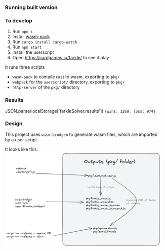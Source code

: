 
### Running built version

### To develop
1. Run `npm i`
2. Install [wasm-pack](https://rustwasm.github.io/wasm-pack/installer/)
3. Run `cargo install cargo-watch`
4. Run `npm start`
5. Install the userscript
6. Open https://cardgames.io/farkle/ to see it play

It runs three scripts
* `wasm-pack` to compile rust to wasm, exporting to `pkg/`
* `webpack` for the `userscript/` directory, exporting to `pkg/`
* `http-server` of the `pkg/` directory

### Results
JSON.parse(localStorage['farkleSolver.results'])
`{wins: 1260, loss: 974}`

### Design
This project uses `wasm-bindgen` to generate wasm files, which are imported by a user script.

It looks like this:
![outputs](docs/outputs.png)
